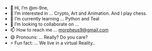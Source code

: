 - 👋 Hi, I’m @m-9ne, 
- 👀 I’m interested in ... Crypto, Art and Animation. And I play chess. 
- 🌱 I’m currently learning ... Python and Teal
- 💞️ I’m looking to collaborate on ... 
- 📫 How to reach me ... morpheus9@gmail.com
- 😄 Pronouns: ... Really? Do you care?
- ⚡ Fun fact: ... We live in a virtual Reality.. 

<!---
m-9ne/m-9ne is a ✨ special ✨ repository because its `README.md` (this file) appears on your GitHub profile.
You can click the Preview link to take a look at your changes.
--->
